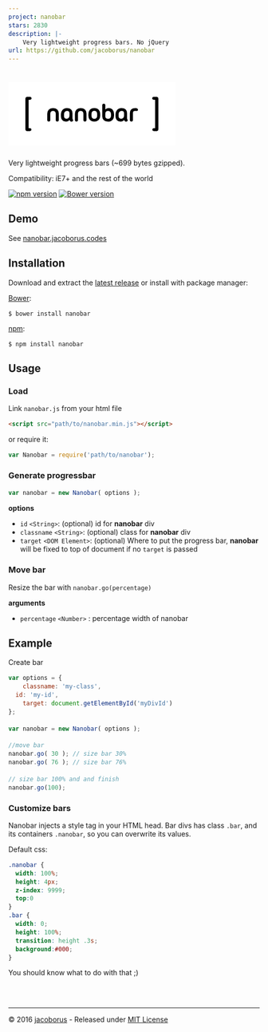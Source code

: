 ```yaml
---
project: nanobar
stars: 2830
description: |-
    Very lightweight progress bars. No jQuery
url: https://github.com/jacoborus/nanobar
---
```


![nanobar](https://raw.githubusercontent.com/jacoborus/nanobar/master/brand/nanobar.png 'nanobar logo')
=======================================================================================================

Very lightweight progress bars (~699 bytes gzipped).

Compatibility: iE7+ and the rest of the world

[![npm version](https://badge.fury.io/js/nanobar.svg)](https://www.npmjs.com/package/nanobar) [![Bower version](https://img.shields.io/bower/v/nanobar.svg?maxAge=2592000)](https://github.com/jacoborus/nanobar/releases)

## Demo

See [nanobar.jacoborus.codes](http://nanobar.jacoborus.codes)


## Installation

Download and extract the [latest release](https://github.com/jacoborus/nanobar/archive/master.zip) or install with package manager:

[Bower](http://bower.io/):

```
$ bower install nanobar
```

[npm](https://www.npmjs.org/package/nanobar):

```
$ npm install nanobar
```


## Usage

### Load

Link `nanobar.js` from your html file

```html
<script src="path/to/nanobar.min.js"></script>
```

or require it:

```js
var Nanobar = require('path/to/nanobar');
```

### Generate progressbar

```js
var nanobar = new Nanobar( options );
```

**options**

- `id` `<String>`: (optional) id for **nanobar** div
- `classname` `<String>`: (optional) class for **nanobar** div
- `target` `<DOM Element>`: (optional) Where to put the progress bar, **nanobar** will be fixed to top of document if no `target` is passed


### Move bar

Resize the bar with `nanobar.go(percentage)`

**arguments**

- `percentage` `<Number>` : percentage width of nanobar


## Example

Create bar

```js
var options = {
	classname: 'my-class',
  id: 'my-id',
	target: document.getElementById('myDivId')
};

var nanobar = new Nanobar( options );

//move bar
nanobar.go( 30 ); // size bar 30%
nanobar.go( 76 ); // size bar 76%

// size bar 100% and and finish
nanobar.go(100);
```

### Customize bars

Nanobar injects a style tag in your HTML head. Bar divs has class `.bar`, and its containers `.nanobar`, so you can overwrite its values.

Default css:

```css
.nanobar {
  width: 100%;
  height: 4px;
  z-index: 9999;
  top:0
}
.bar {
  width: 0;
  height: 100%;
  transition: height .3s;
  background:#000;
}
```

You should know what to do with that ;)


<br><br>

---

© 2016 [jacoborus](https://github.com/jacoborus) - Released under [MIT License](https://raw.github.com/jacoborus/nanobar/master/LICENSE)

